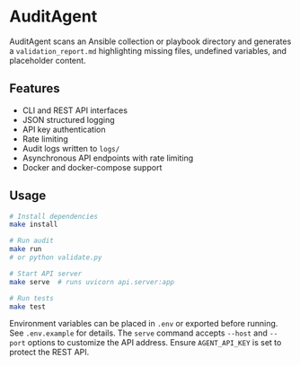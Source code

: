 # AuditAgent

AuditAgent scans an Ansible collection or playbook directory and generates a `validation_report.md` highlighting missing files, undefined variables, and placeholder content.

## Features

- CLI and REST API interfaces
- JSON structured logging
- API key authentication
- Rate limiting
- Audit logs written to `logs/`
- Asynchronous API endpoints with rate limiting
- Docker and docker-compose support

## Usage

```bash
# Install dependencies
make install

# Run audit
make run
# or python validate.py

# Start API server
make serve  # runs uvicorn api.server:app

# Run tests
make test
```

Environment variables can be placed in `.env` or exported before running. See `.env.example` for details. The `serve` command accepts `--host` and `--port` options to customize the API address.
Ensure `AGENT_API_KEY` is set to protect the REST API.
